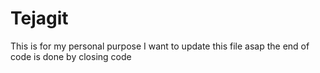 # Tejagit
This is for my personal purpose
I want to update this file asap
the end of code is done by closing code
